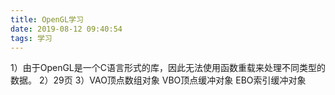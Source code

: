 ```yaml
---
title: OpenGL学习
date: 2019-08-12 09:40:54
tags: 学习
---
```


1）由于OpenGL是一个C语言形式的库，因此无法使用函数重载来处理不同类型的数据。
2）29页
3）VAO顶点数组对象 VBO顶点缓冲对象 EBO索引缓冲对象 